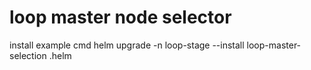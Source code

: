 # loop master node selector

install example cmd
helm upgrade -n loop-stage --install loop-master-selection .helm
